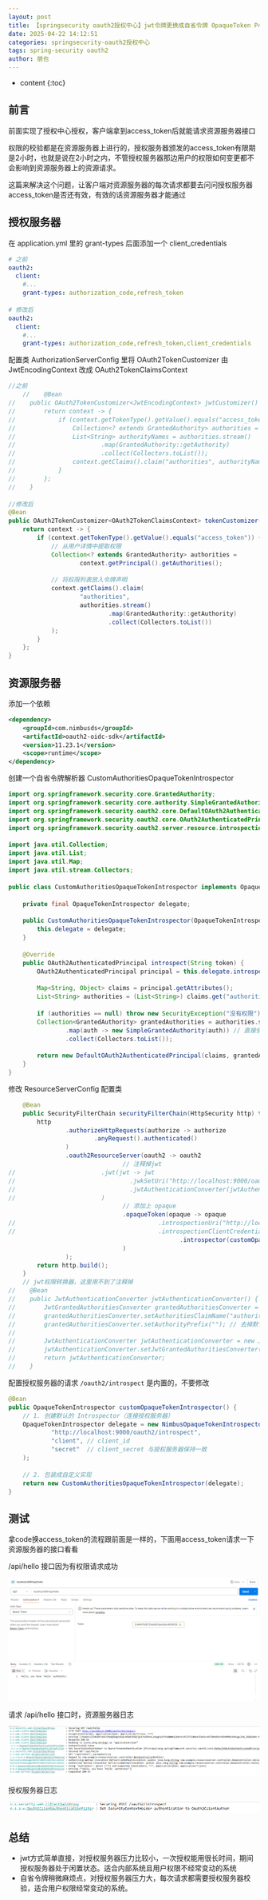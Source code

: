 ```yaml
---
layout: post
title: 【springsecurity oauth2授权中心】jwt令牌更换成自省令牌 OpaqueToken P4
date: 2025-04-22 14:12:51
categories: springsecurity-oauth2授权中心
tags: spring-security oauth2
author: 朋也
---
```


* content
{:toc}







## 前言

前面实现了授权中心授权，客户端拿到access_token后就能请求资源服务器接口

权限的校验都是在资源服务器上进行的，授权服务器颁发的access_token有限期是2小时，也就是说在2小时之内，不管授权服务器那边用户的权限如何变更都不会影响到资源服务器上的资源请求。

这篇来解决这个问题，让客户端对资源服务器的每次请求都要去问问授权服务器access_token是否还有效，有效的话资源服务器才能通过

## 授权服务器

在 application.yml 里的 grant-types 后面添加一个 client_credentials

```yml
# 之前
oauth2:
  client:
    #...
    grant-types: authorization_code,refresh_token

# 修改后
oauth2:
  client:
    #...
    grant-types: authorization_code,refresh_token,client_credentials
```

配置类 AuthorizationServerConfig 里将 OAuth2TokenCustomizer 由 JwtEncodingContext 改成 OAuth2TokenClaimsContext
```java
//之前
    //    @Bean
//    public OAuth2TokenCustomizer<JwtEncodingContext> jwtCustomizer() {
//        return context -> {
//            if (context.getTokenType().getValue().equals("access_token")) {
//                Collection<? extends GrantedAuthority> authorities = context.getPrincipal().getAuthorities();
//                List<String> authorityNames = authorities.stream()
//                        .map(GrantedAuthority::getAuthority)
//                        .collect(Collectors.toList());
//                context.getClaims().claim("authorities", authorityNames);
//            }
//        };
//    }

//修改后
@Bean
public OAuth2TokenCustomizer<OAuth2TokenClaimsContext> tokenCustomizer() {
    return context -> {
        if (context.getTokenType().getValue().equals("access_token")) {
            // 从用户详情中提取权限
            Collection<? extends GrantedAuthority> authorities =
                    context.getPrincipal().getAuthorities();

            // 将权限列表放入令牌声明
            context.getClaims().claim(
                    "authorities",
                    authorities.stream()
                            .map(GrantedAuthority::getAuthority)
                            .collect(Collectors.toList())
            );
        }
    };
}
```

## 资源服务器

添加一个依赖

```xml
<dependency>
    <groupId>com.nimbusds</groupId>
    <artifactId>oauth2-oidc-sdk</artifactId>
    <version>11.23.1</version>
    <scope>runtime</scope>
</dependency>
```

创建一个自省令牌解析器 CustomAuthoritiesOpaqueTokenIntrospector

```java
import org.springframework.security.core.GrantedAuthority;
import org.springframework.security.core.authority.SimpleGrantedAuthority;
import org.springframework.security.oauth2.core.DefaultOAuth2AuthenticatedPrincipal;
import org.springframework.security.oauth2.core.OAuth2AuthenticatedPrincipal;
import org.springframework.security.oauth2.server.resource.introspection.OpaqueTokenIntrospector;

import java.util.Collection;
import java.util.List;
import java.util.Map;
import java.util.stream.Collectors;

public class CustomAuthoritiesOpaqueTokenIntrospector implements OpaqueTokenIntrospector {

    private final OpaqueTokenIntrospector delegate;

    public CustomAuthoritiesOpaqueTokenIntrospector(OpaqueTokenIntrospector delegate) {
        this.delegate = delegate;
    }

    @Override
    public OAuth2AuthenticatedPrincipal introspect(String token) {
        OAuth2AuthenticatedPrincipal principal = this.delegate.introspect(token);

        Map<String, Object> claims = principal.getAttributes();
        List<String> authorities = (List<String>) claims.get("authorities");

        if (authorities == null) throw new SecurityException("没有权限");
        Collection<GrantedAuthority> grantedAuthorities = authorities.stream()
                .map(auth -> new SimpleGrantedAuthority(auth)) // 直接使用权限名，不加 SCOPE_ 前缀
                .collect(Collectors.toList());

        return new DefaultOAuth2AuthenticatedPrincipal(claims, grantedAuthorities);
    }
}
```

修改 ResourceServerConfig 配置类

```java
    @Bean
    public SecurityFilterChain securityFilterChain(HttpSecurity http) throws Exception {
        http
                .authorizeHttpRequests(authorize -> authorize
                        .anyRequest().authenticated()
                )
                .oauth2ResourceServer(oauth2 -> oauth2
                                // 注释掉jwt
//                        .jwt(jwt -> jwt
//                                .jwkSetUri("http://localhost:9000/oauth2/jwks")
//                                .jwtAuthenticationConverter(jwtAuthenticationConverter()) // 使用自定义转换器
//                        )
                                // 添加上 opaque
                                .opaqueToken(opaque -> opaque
//                                        .introspectionUri("http://localhost:9000/oauth2/introspect")
//                                        .introspectionClientCredentials("client", "secret")
                                                .introspector(customOpaqueTokenIntrospector())
                                )
                );
        return http.build();
    }
    // jwt权限转换器，这里用不到了注释掉
//    @Bean
//    public JwtAuthenticationConverter jwtAuthenticationConverter() {
//        JwtGrantedAuthoritiesConverter grantedAuthoritiesConverter = new JwtGrantedAuthoritiesConverter();
//        grantedAuthoritiesConverter.setAuthoritiesClaimName("authorities"); // 指定JWT中权限字段名
//        grantedAuthoritiesConverter.setAuthorityPrefix(""); // 去掉默认的"SCOPE_"前缀
//
//        JwtAuthenticationConverter jwtAuthenticationConverter = new JwtAuthenticationConverter();
//        jwtAuthenticationConverter.setJwtGrantedAuthoritiesConverter(grantedAuthoritiesConverter);
//        return jwtAuthenticationConverter;
//    }
```

配置授权服务器的请求 `/oauth2/introspect` 是内置的，不要修改

```java
@Bean
public OpaqueTokenIntrospector customOpaqueTokenIntrospector() {
    // 1. 创建默认的 Introspector（连接授权服务器）
    OpaqueTokenIntrospector delegate = new NimbusOpaqueTokenIntrospector(
            "http://localhost:9000/oauth2/introspect",
            "client", // client_id
            "secret"  // client_secret 与授权服务器保持一致
    );

    // 2. 包装成自定义实现
    return new CustomAuthoritiesOpaqueTokenIntrospector(delegate);
}
```

## 测试

拿code换access_token的流程跟前面是一样的，下面用access_token请求一下资源服务器的接口看看

/api/hello 接口因为有权限请求成功

![](/assets/images/1745313156578.png)

请求 /api/hello 接口时，资源服务器日志

![](/assets/images/1745313164580.png)

授权服务器日志

![](/assets/images/1745313171550.png)

## 总结

- jwt方式简单直接，对授权服务器压力比较小，一次授权能用很长时间，期间授权服务器处于闲置状态。适合内部系统且用户权限不经常变动的系统
- 自省令牌稍微麻烦点，对授权服务器压力大，每次请求都需要授权服务器校验，适合用户权限经常变动的系统。


